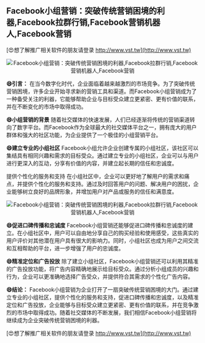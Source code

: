 ## **Facebook小组营销：突破传统营销困境的利器,Facebook拉群行销,Facebook营销机器人,Facebook营销**

[😍想了解推广相关软件的朋友请登录 http://www.vst.tw](http://www.vst.tw)

 <center><img src="https://vst.tw/MP4/tuiguang/png/4.png" alt="Facebook小组营销：突破传统营销困境的利器,Facebook拉群行销,Facebook营销机器人,Facebook营销"></center>

**😄引言：**
在当今数字化时代，企业面临着越来越激烈的市场竞争。为了突破传统营销困境，许多企业开始寻求新的营销工具和渠道。而Facebook小组营销成为了一种备受关注的利器，它能够帮助企业与目标受众建立更紧密、更有价值的联系，并在不断变化的市场中取得成功。

**😄小组营销的背景**
随着社交媒体的快速发展，人们已经逐渐将传统的营销渠道转向了数字平台。而Facebook作为全球最大的社交媒体平台之一，拥有庞大的用户群体和强大的社区功能，为企业提供了一个极佳的小组营销平台。

**😄建立专业的小组社区**
Facebook小组允许企业创建专属的小组社区，该社区可以集结具有相同兴趣和需求的目标受众。通过建立专业的小组社区，企业可以与用户进行更深入的互动，分享有价值的内容，并建立起长期的信任和忠诚度。

提供个性化的服务和支持
在小组社区中，企业可以更好地了解用户的需求和痛点，并提供个性化的服务和支持。通过及时回答用户的问题、解决用户的困扰，企业能够树立良好的品牌形象，并增加用户对产品或服务的信任和满意度。

 <center><img src="https://vst.tw/MP4/tuiguang/png/7.png" alt="Facebook小组营销：突破传统营销困境的利器,Facebook拉群行销,Facebook营销机器人,Facebook营销"></center>

**😄促进口碑传播和忠诚度**
Facebook小组营销还能够促进口碑传播和忠诚度的建立。在小组社区中，用户可以自由地分享自己的购买经验和使用感受，这些真实的用户评价对其他潜在用户具有很大的影响力。同时，小组社区也成为用户之间交流和互相帮助的平台，进一步增强了用户的忠诚度。

**😄精准定位和广告投放**
除了建立小组社区，Facebook小组营销还可以利用其精准的广告投放功能，将广告内容精确地展示给目标受众。通过分析小组成员的兴趣和行为，企业可以更准确地选择广告受众，并提供符合其需求的个性化广告内容。

**😄结论：**
Facebook小组营销为企业打开了一扇突破传统营销困境的大门。通过建立专业的小组社区，提供个性化的服务和支持，促进口碑传播和忠诚度，以及精准定位和广告投放，企业能够与目标受众建立更紧密、更有价值的联系，并在竞争激烈的市场中取得成功。随着社交媒体的不断发展，我们相信Facebook小组营销将继续成为企业突破传统营销困境的利器。

[😍想了解推广相关软件的朋友请登录 http://www.vst.tw](http://www.vst.tw)



